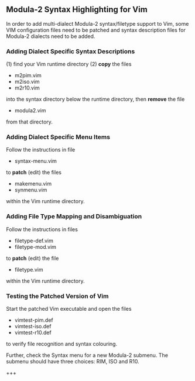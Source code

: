 ## Modula-2 Syntax Highlighting for Vim

In order to add multi-dialect Modula-2 syntax/filetype support to Vim,
some VIM configuration files need to be patched and syntax description
files for Modula-2 dialects need to be added.

### Adding Dialect Specific Syntax Descriptions ####

(1) find your Vim runtime directory
(2) **copy** the files

* m2pim.vim
* m2iso.vim
* m2r10.vim

into the syntax directory below the runtime directory,
then **remove** the file

* modula2.vim

from that directory.

### Adding Dialect Specific Menu Items ###

Follow the instructions in file

* syntax-menu.vim

to **patch** (edit) the files

* makemenu.vim
* synmenu.vim

within the Vim runtime directory.

### Adding File Type Mapping and Disambiguation ###

Follow the instructions in files

* filetype-def.vim
* filetype-mod.vim

to **patch** (edit) the file

* filetype.vim

within the Vim runtime directory.

### Testing the Patched Version of Vim ###

Start the patched Vim executable and open the files

* vimtest-pim.def
* vimtest-iso.def
* vimtest-r10.def

to verify file recognition and syntax colouring.

Further, check the Syntax menu for a new Modula-2 submenu.
The submenu should have three choices: RIM, ISO and R10.

+++
